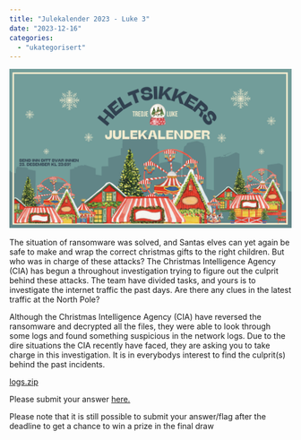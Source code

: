 ```yaml
---
title: "Julekalender 2023 - Luke 3"
date: "2023-12-16"
categories: 
  - "ukategorisert"
---
```




![Luke 3bilde](/public/julekalender/luke3.png)

The situation of ransomware was solved, and Santas elves can yet again be safe to make and wrap the correct christmas gifts to the right children.
But who was in charge of these attacks? The Christmas Intelligence Agency (CIA) has begun a throughout investigation trying to figure out the culprit behind these attacks.
The team have divided tasks, and yours is to investigate the internet traffic the past days. Are there any clues in the latest traffic at the North Pole?

Although the Christmas Intelligence Agency (CIA) have reversed the ransomware and decrypted all the files, they were able to look through some logs and found something suspicious in the network logs. 
Due to the dire situations the CIA recently have faced, they are asking you to take charge in this investigation. It is in everybodys interest to find the culprit(s) behind the past incidents.

[logs.zip](/public/julekalender/logs.zip)

Please submit your answer [here.](https://forms.gle/jKZV3eKzqJtorDGw8)

Please note that it is still possible to submit your answer/flag after the deadline to get a chance to win a prize in the final draw
